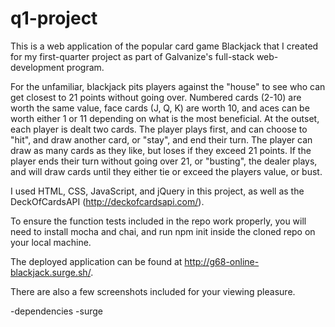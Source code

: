 # q1-project

This is a web application of the popular card game Blackjack that I created for my first-quarter project as part of Galvanize's full-stack web-development program.

For the unfamiliar, blackjack pits players against the "house" to see who can get closest to 21 points without going over. Numbered cards (2-10) are worth the same value, face cards (J, Q, K) are worth 10, and aces can be worth either 1 or 11 depending on what is the most beneficial. At the outset, each player is dealt two cards. The player plays first, and can choose to "hit", and draw another card, or "stay", and end their turn. The player can draw as many cards as they like, but loses if they exceed 21 points. If the player ends their turn without going over 21, or "busting", the dealer plays, and will draw cards until they either tie or exceed the players value, or bust.

I used HTML, CSS, JavaScript, and jQuery in this project, as well as the DeckOfCardsAPI (http://deckofcardsapi.com/).

To ensure the function tests included in the repo work properly, you will need to install mocha and chai, and run npm init inside the cloned repo on your local machine.

The deployed application can be found at http://g68-online-blackjack.surge.sh/.

There are also a few screenshots included for your viewing pleasure.

-dependencies -surge
